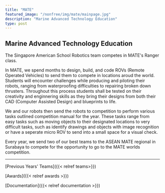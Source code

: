 ```yaml
---
title: "MATE"
featured_image: "/nonfree/img/mate/mainpage.jpg"
description: "Marine Advanced Technology Education"
type: post
---
```


## Marine Advanced Technology Education

The Singapore American School Robotics team competes in MATE's Ranger class.

In MATE, we spend months to design, build, and code ROVs (Remote Operated Vehicles) to send them to compete in locations aroud the world. Students will encounter challenges while producing and piloting their robots, ranging from waterproofing difficulties to repairing broken down thrusters. Throughout this process students shall be tested on their creativity and enginnering skills as they bring their designs from both their CAD (Computer Assisted Design) and blueprints to life.

We and our robots then send the robots to competition to perform various tasks outlined competition manual for the year. These tasks range from easy tasks such as moving objects to their designated locations to very difficult tasks, such as identify drawings and objects with image recognition or have a seperate micro ROV to send into a small space for a visual check.

Every year, we send two of our best teams to the ASEAN MATE regional in Surabaya to compete for the opportunity to go to the MATE worlds competition.

---

[Previous Years' Teams]({{< relref teams>}})

[Awards]({{< relref awards >}})

[Documentation]({{< relref documentation >}})
 